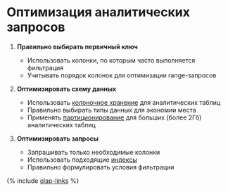 # Оптимизация аналитических запросов

1. **Правильно выбирать первичный ключ**
   * Использовать колонки, по которым часто выполняется фильтрация
   * Учитывать порядок колонок для оптимизации range-запросов

2. **Оптимизировать схему данных**
   * Использовать [колоночное хранение](../concepts/datamodel/table.md#column-oriented-tables) для аналитических таблиц
   * Правильно выбирать типы данных для экономии места
   * Применять [партиционирование](../concepts/datamodel/table.md#olap-tables-partitioning) для больших (более 2Гб) аналитических таблиц

3. **Оптимизировать запросы**
   * Запрашивать только необходимые колонки
   * Использовать подходящие [индексы](../concepts/secondary_indexes.md)
   * Правильно формулировать условия фильтрации

{% include [olap-links](_includes/olap-links.md) %}